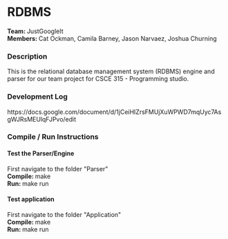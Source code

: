# RDBMS
<strong>Team: </strong>JustGoogleIt <br>
<strong>Members: </strong>Cat Ockman, Camila Barney, Jason Narvaez, Joshua Churning

<h3>Description</h3>
This is the relational database management system (RDBMS) engine and parser for our team project for CSCE 315 - Programming studio.

<h3>Development Log</h3>
https://docs.google.com/document/d/1jCeiHIZrsFMUjXuWPWD7mqUyc7AsgWJRsMEUlqFJPvo/edit

<h3>Compile / Run Instructions</h3>
<h4>Test the Parser/Engine</h4>
First navigate to the folder "Parser" <br>
<strong>Compile: </strong> make <br>
<strong>Run: </strong> make run <br>
<h4>Test application</h4>
First navigate to the folder "Application" <br>
<strong>Compile: </strong> make <br>
<strong>Run: </strong> make run <br>
